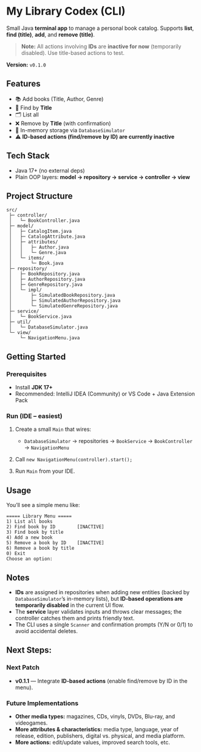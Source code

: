 # My Library Codex (CLI)

Small Java **terminal app** to manage a personal book catalog.
Supports **list**, **find (title)**, **add**, and **remove (title)**.

> **Note:** All actions involving **IDs** are **inactive for now** (temporarily disabled). Use title-based actions to test.

**Version:** `v0.1.0`

## Features

* 📚 Add books (Title, Author, Genre)
* 🔎 Find by **Title**
* 🗂️ List all
* ❌ Remove by **Title** (with confirmation)
* 🧪 In-memory storage via `DatabaseSimulator`
* ⚠️ **ID-based actions (find/remove by ID) are currently inactive**

## Tech Stack

* Java 17+ (no external deps)
* Plain OOP layers: **model → repository → service → controller → view**

## Project Structure

```
src/
 ├─ controller/
 │   └─ BookController.java
 ├─ model/
 │   ├─ CatalogItem.java
 │   ├─ CatalogAttribute.java
 │   ├─ attributes/
 │   │   ├─ Author.java
 │   │   └─ Genre.java
 │   └─ items/
 │       └─ Book.java
 ├─ repository/
 │   ├─ BookRepository.java
 │   ├─ AuthorRepository.java
 │   ├─ GenreRepository.java
 │   └─ impl/
 │       ├─ SimulatedBookRepository.java
 │       ├─ SimulatedAuthorRepository.java
 │       └─ SimulatedGenreRepository.java
 ├─ service/
 │   └─ BookService.java
 ├─ util/
 │   └─ DatabaseSimulator.java
 └─ view/
     └─ NavigationMenu.java
```

## Getting Started

### Prerequisites

* Install **JDK 17+**
* Recommended: IntelliJ IDEA (Community) or VS Code + Java Extension Pack

### Run (IDE – easiest)

1. Create a small `Main` that wires:

    * `DatabaseSimulator` → repositories → `BookService` → `BookController` → `NavigationMenu`
2. Call `new NavigationMenu(controller).start();`
3. Run `Main` from your IDE.

## Usage

You’ll see a simple menu like:

```
===== Library Menu =====
1) List all books
2) Find book by ID        [INACTIVE]
3) Find book by title
4) Add a new book
5) Remove a book by ID    [INACTIVE]
6) Remove a book by title
0) Exit
Choose an option:
```

## Notes

* **IDs** are assigned in repositories when adding new entities (backed by `DatabaseSimulator`’s in-memory lists), but **ID-based operations are temporarily disabled** in the current UI flow.
* The **service** layer validates inputs and throws clear messages; the controller catches them and prints friendly text.
* The CLI uses a single `Scanner` and confirmation prompts (Y/N or 0/1) to avoid accidental deletes.

## Next Steps:

### Next Patch

* **v0.1.1** — Integrate **ID-based actions** (enable find/remove by ID in the menu).

### Future Implementations

* **Other media types:** magazines, CDs, vinyls, DVDs, Blu-ray, and videogames.
* **More attributes & characteristics:** media type, language, year of release, edition, publishers, digital vs. physical, and media platform.
* **More actions:** edit/update values, improved search tools, etc.
